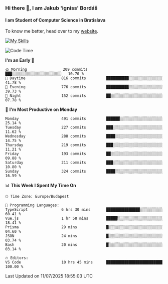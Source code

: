 ### Hi there 👋, I am Jakub 'igniss' Bordáš

#### I am Student of Computer Science in Bratislava
To know me better, head over to my [website](https://bordas.sk).

[![My Skills](https://skillicons.dev/icons?i=js,typescript,html,css,figma,svelte,vue,next,postgresql,nest,express,nodejs)](https://bordas.sk)


<!--START_SECTION:waka-->
![Code Time](http://img.shields.io/badge/Code%20Time-1%2C988%20hrs%207%20mins-blue)

**I'm an Early 🐤** 

```text
🌞 Morning                209 commits         ███░░░░░░░░░░░░░░░░░░░░░░   10.70 % 
🌆 Daytime                816 commits         ██████████░░░░░░░░░░░░░░░   41.78 % 
🌃 Evening                776 commits         ██████████░░░░░░░░░░░░░░░   39.73 % 
🌙 Night                  152 commits         ██░░░░░░░░░░░░░░░░░░░░░░░   07.78 % 
```
📅 **I'm Most Productive on Monday** 

```text
Monday                   491 commits         ██████░░░░░░░░░░░░░░░░░░░   25.14 % 
Tuesday                  227 commits         ███░░░░░░░░░░░░░░░░░░░░░░   11.62 % 
Wednesday                288 commits         ████░░░░░░░░░░░░░░░░░░░░░   14.75 % 
Thursday                 219 commits         ███░░░░░░░░░░░░░░░░░░░░░░   11.21 % 
Friday                   193 commits         ██░░░░░░░░░░░░░░░░░░░░░░░   09.88 % 
Saturday                 211 commits         ███░░░░░░░░░░░░░░░░░░░░░░   10.80 % 
Sunday                   324 commits         ████░░░░░░░░░░░░░░░░░░░░░   16.59 % 
```


📊 **This Week I Spent My Time On** 

```text
🕑︎ Time Zone: Europe/Budapest

💬 Programming Languages: 
TypeScript               6 hrs 30 mins       ███████████████░░░░░░░░░░   60.41 % 
Vue.js                   1 hr 58 mins        █████░░░░░░░░░░░░░░░░░░░░   18.41 % 
Prisma                   29 mins             █░░░░░░░░░░░░░░░░░░░░░░░░   04.60 % 
JSON                     24 mins             █░░░░░░░░░░░░░░░░░░░░░░░░   03.74 % 
Bash                     20 mins             █░░░░░░░░░░░░░░░░░░░░░░░░   03.14 % 

🔥 Editors: 
VS Code                  10 hrs 45 mins      █████████████████████████   100.00 % 
```


 Last Updated on 11/07/2025 18:55:03 UTC
<!--END_SECTION:waka-->
